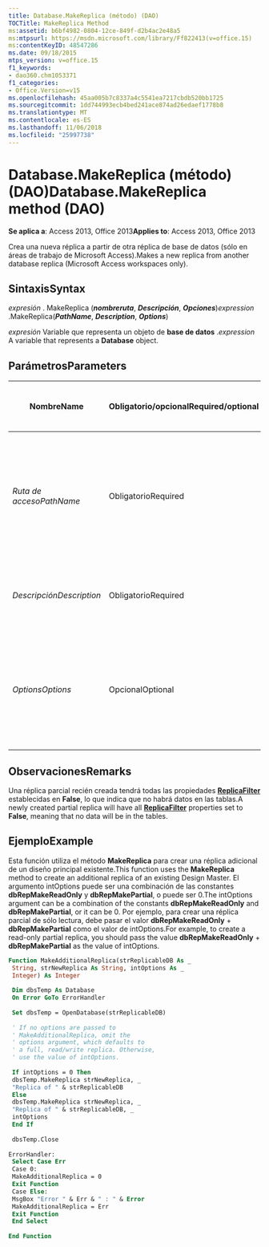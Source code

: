 ```yaml
---
title: Database.MakeReplica (método) (DAO)
TOCTitle: MakeReplica Method
ms:assetid: b6bf4982-0804-12ce-849f-d2b4ac2e48a5
ms:mtpsurl: https://msdn.microsoft.com/library/Ff822413(v=office.15)
ms:contentKeyID: 48547286
ms.date: 09/18/2015
mtps_version: v=office.15
f1_keywords:
- dao360.chm1053371
f1_categories:
- Office.Version=v15
ms.openlocfilehash: 45aa005b7c8337a4c5541ea7217cbdb520bb1725
ms.sourcegitcommit: 1dd744993ecb4bed241ace874ad26edaef1778b8
ms.translationtype: MT
ms.contentlocale: es-ES
ms.lasthandoff: 11/06/2018
ms.locfileid: "25997738"
---
```

# <a name="databasemakereplica-method-dao"></a><span data-ttu-id="4d976-102">Database.MakeReplica (método) (DAO)</span><span class="sxs-lookup"><span data-stu-id="4d976-102">Database.MakeReplica method (DAO)</span></span>

<span data-ttu-id="4d976-103">**Se aplica a**: Access 2013, Office 2013</span><span class="sxs-lookup"><span data-stu-id="4d976-103">**Applies to**: Access 2013, Office 2013</span></span>

<span data-ttu-id="4d976-104">Crea una nueva réplica a partir de otra réplica de base de datos (sólo en áreas de trabajo de Microsoft Access).</span><span class="sxs-lookup"><span data-stu-id="4d976-104">Makes a new replica from another database replica (Microsoft Access workspaces only).</span></span>

## <a name="syntax"></a><span data-ttu-id="4d976-105">Sintaxis</span><span class="sxs-lookup"><span data-stu-id="4d976-105">Syntax</span></span>

<span data-ttu-id="4d976-106">*expresión* . MakeReplica (***nombreruta***, ***Descripción***, ***Opciones***)</span><span class="sxs-lookup"><span data-stu-id="4d976-106">*expression* .MakeReplica(***PathName***, ***Description***, ***Options***)</span></span>

<span data-ttu-id="4d976-107">*expresión* Variable que representa un objeto de **base de datos** .</span><span class="sxs-lookup"><span data-stu-id="4d976-107">*expression* A variable that represents a **Database** object.</span></span>

## <a name="parameters"></a><span data-ttu-id="4d976-108">Parámetros</span><span class="sxs-lookup"><span data-stu-id="4d976-108">Parameters</span></span>

<table>
<colgroup>
<col style="width: 25%" />
<col style="width: 25%" />
<col style="width: 25%" />
<col style="width: 25%" />
</colgroup>
<thead>
<tr class="header">
<th><p><span data-ttu-id="4d976-109">Nombre</span><span class="sxs-lookup"><span data-stu-id="4d976-109">Name</span></span></p></th>
<th><p><span data-ttu-id="4d976-110">Obligatorio/opcional</span><span class="sxs-lookup"><span data-stu-id="4d976-110">Required/optional</span></span></p></th>
<th><p><span data-ttu-id="4d976-111">Tipo de datos</span><span class="sxs-lookup"><span data-stu-id="4d976-111">Data type</span></span></p></th>
<th><p><span data-ttu-id="4d976-112">Descripción</span><span class="sxs-lookup"><span data-stu-id="4d976-112">Description</span></span></p></th>
</tr>
</thead>
<tbody>
<tr class="odd">
<td><p><span data-ttu-id="4d976-113"><em>Ruta de acceso</em></span><span class="sxs-lookup"><span data-stu-id="4d976-113"><em>PathName</em></span></span></p></td>
<td><p><span data-ttu-id="4d976-114">Obligatorio</span><span class="sxs-lookup"><span data-stu-id="4d976-114">Required</span></span></p></td>
<td><p><span data-ttu-id="4d976-115"><strong>String</strong></span><span class="sxs-lookup"><span data-stu-id="4d976-115"><strong>String</strong></span></span></p></td>
<td><p><span data-ttu-id="4d976-p101">Ruta de acceso y nombre de archivo de la nueva réplica. Si la réplica es un nombre de archivo existente, se produce un error.</span><span class="sxs-lookup"><span data-stu-id="4d976-p101">The path and file name of the new replica. If replica is an existing file name, then an error occurs.</span></span></p></td>
</tr>
<tr class="even">
<td><p><span data-ttu-id="4d976-118"><em>Descripción</em></span><span class="sxs-lookup"><span data-stu-id="4d976-118"><em>Description</em></span></span></p></td>
<td><p><span data-ttu-id="4d976-119">Obligatorio</span><span class="sxs-lookup"><span data-stu-id="4d976-119">Required</span></span></p></td>
<td><p><span data-ttu-id="4d976-120"><strong>String</strong></span><span class="sxs-lookup"><span data-stu-id="4d976-120"><strong>String</strong></span></span></p></td>
<td><p><span data-ttu-id="4d976-121"><strong>String</strong> que describe la réplica que se va a crear</span><span class="sxs-lookup"><span data-stu-id="4d976-121">A <strong>String</strong> that describes the replica that you are creating</span></span></p></td>
</tr>
<tr class="odd">
<td><p><span data-ttu-id="4d976-122"><em>Options</em></span><span class="sxs-lookup"><span data-stu-id="4d976-122"><em>Options</em></span></span></p></td>
<td><p><span data-ttu-id="4d976-123">Opcional</span><span class="sxs-lookup"><span data-stu-id="4d976-123">Optional</span></span></p></td>
<td><p><span data-ttu-id="4d976-124"><strong>Variant</strong></span><span class="sxs-lookup"><span data-stu-id="4d976-124"><strong>Variant</strong></span></span></p></td>
<td><p><span data-ttu-id="4d976-125">Constante <strong><a href="replicatypeenum-enumeration-dao.md">ReplicaTypeEnum</a></strong> que especifica las características de la réplica que se va a crear.</span><span class="sxs-lookup"><span data-stu-id="4d976-125">A <strong><a href="replicatypeenum-enumeration-dao.md">ReplicaTypeEnum</a></strong> constant that specifies characteristics of the replica you are creating.</span></span></p></td>
</tr>
</tbody>
</table>


## <a name="remarks"></a><span data-ttu-id="4d976-126">Observaciones</span><span class="sxs-lookup"><span data-stu-id="4d976-126">Remarks</span></span>

<span data-ttu-id="4d976-127">Una réplica parcial recién creada tendrá todas las propiedades **[ReplicaFilter](tabledef-replicafilter-property-dao.md)** establecidas en **False**, lo que indica que no habrá datos en las tablas.</span><span class="sxs-lookup"><span data-stu-id="4d976-127">A newly created partial replica will have all **[ReplicaFilter](tabledef-replicafilter-property-dao.md)** properties set to **False**, meaning that no data will be in the tables.</span></span>

## <a name="example"></a><span data-ttu-id="4d976-128">Ejemplo</span><span class="sxs-lookup"><span data-stu-id="4d976-128">Example</span></span>

<span data-ttu-id="4d976-129">Esta función utiliza el método **MakeReplica** para crear una réplica adicional de un diseño principal existente.</span><span class="sxs-lookup"><span data-stu-id="4d976-129">This function uses the **MakeReplica** method to create an additional replica of an existing Design Master.</span></span> <span data-ttu-id="4d976-130">El argumento intOptions puede ser una combinación de las constantes **dbRepMakeReadOnly** y **dbRepMakePartial**, o puede ser 0.</span><span class="sxs-lookup"><span data-stu-id="4d976-130">The intOptions argument can be a combination of the constants **dbRepMakeReadOnly** and **dbRepMakePartial**, or it can be 0.</span></span> <span data-ttu-id="4d976-131">Por ejemplo, para crear una réplica parcial de sólo lectura, debe pasar el valor **dbRepMakeReadOnly** + **dbRepMakePartial** como el valor de intOptions.</span><span class="sxs-lookup"><span data-stu-id="4d976-131">For example, to create a read-only partial replica, you should pass the value **dbRepMakeReadOnly** + **dbRepMakePartial** as the value of intOptions.</span></span>

```vb 
Function MakeAdditionalReplica(strReplicableDB As _ 
 String, strNewReplica As String, intOptions As _ 
 Integer) As Integer 
 
 Dim dbsTemp As Database 
 On Error GoTo ErrorHandler 
 
 Set dbsTemp = OpenDatabase(strReplicableDB) 
 
 ' If no options are passed to 
 ' MakeAdditionalReplica, omit the 
 ' options argument, which defaults to 
 ' a full, read/write replica. Otherwise, 
 ' use the value of intOptions. 
 
 If intOptions = 0 Then 
 dbsTemp.MakeReplica strNewReplica, _ 
 "Replica of " & strReplicableDB 
 Else 
 dbsTemp.MakeReplica strNewReplica, _ 
 "Replica of " & strReplicableDB, _ 
 intOptions 
 End If 
 
 dbsTemp.Close 
 
ErrorHandler: 
 Select Case Err 
 Case 0: 
 MakeAdditionalReplica = 0 
 Exit Function 
 Case Else: 
 MsgBox "Error " & Err & " : " & Error 
 MakeAdditionalReplica = Err 
 Exit Function 
 End Select 
 
End Function 
 
```

